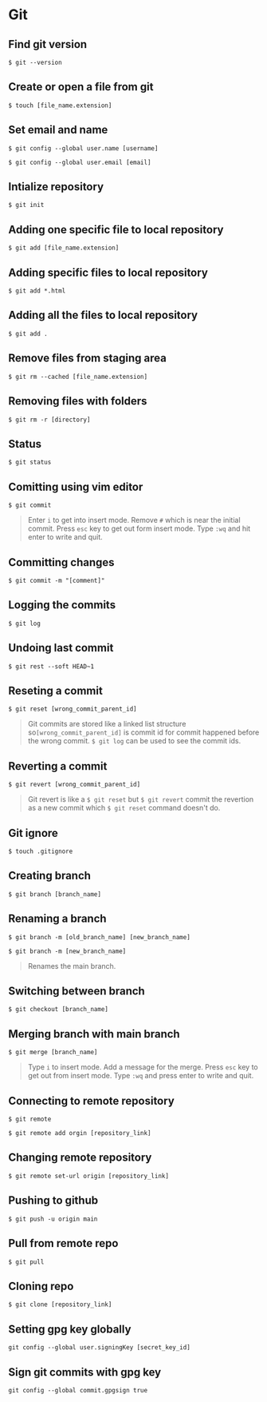 # Git

## Find git version

`$ git --version`

## Create or open a file from git

`$ touch [file_name.extension]`

## Set email and name

`$ git config --global user.name [username]`

`$ git config --global user.email [email]`

## Intialize repository

`$ git init`

## Adding one specific file to local repository

`$ git add [file_name.extension]`

## Adding specific files to local repository

`$ git add *.html`

## Adding all the files to local repository

`$ git add .`

## Remove files from staging area

`$ git rm --cached [file_name.extension]`

## Removing files with folders

`$ git rm -r [directory]`

## Status

`$ git status`

## Comitting using vim editor

`$ git commit`

> Enter `i` to get into insert mode.
> Remove `#` which is near the initial commit.
> Press `esc` key to get out form insert mode.
> Type `:wq` and hit enter to write and quit.

## Committing changes

`$ git commit -m "[comment]"`

## Logging the commits

`$ git log`

## Undoing last commit

`$ git rest --soft HEAD~1`

## Reseting a commit

`$ git reset [wrong_commit_parent_id]`

> Git commits are stored like a linked list structure so`[wrong_commit_parent_id]` is commit id for commit happened before the wrong commit. `$ git log` can be used to see the commit ids.

## Reverting a commit

`$ git revert [wrong_commit_parent_id]`

> Git revert is like a `$ git reset` but `$ git revert` commit the revertion as a new commit which `$ git reset` command doesn't do.

## Git ignore

`$ touch .gitignore`

## Creating branch

`$ git branch [branch_name]`

## Renaming a branch

`$ git branch -m [old_branch_name] [new_branch_name]`

`$ git branch -m [new_branch_name]`

> Renames the main branch.

## Switching between branch

`$ git checkout [branch_name]`

## Merging branch with main branch

`$ git merge [branch_name]`

> Type `i` to insert mode.
> Add a message for the merge.
> Press `esc` key to get out from insert mode.
> Type `:wq` and press enter to write and quit.

## Connecting to remote repository

`$ git remote`

`$ git remote add orgin [repository_link]`

## Changing remote repository

`$ git remote set-url origin [repository_link]`

## Pushing to github

`$ git push -u origin main`

## Pull from remote repo

`$ git pull`

## Cloning repo

`$ git clone [repository_link]`

## Setting gpg key globally

`git config --global user.signingKey [secret_key_id]`

## Sign git commits with gpg key

`git config --global commit.gpgsign true`
